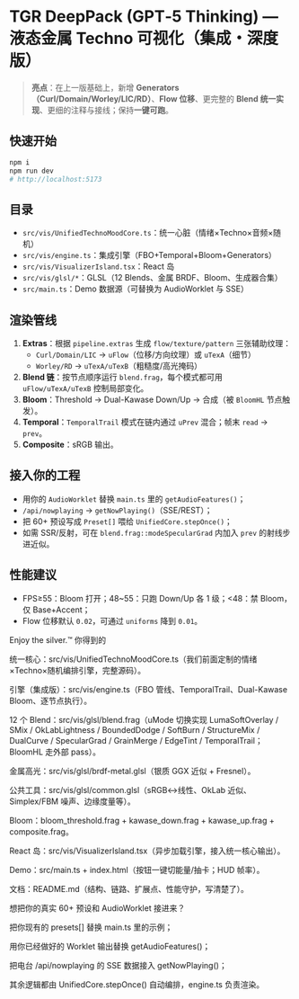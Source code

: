 # TGR DeepPack (GPT‑5 Thinking) — 液态金属 Techno 可视化（集成・深度版）

> **亮点**：在上一版基础上，新增 **Generators（Curl/Domain/Worley/LIC/RD）**、**Flow 位移**、更完整的 **Blend 统一实现**、更细的注释与接线；保持**一键可跑**。

## 快速开始
```bash
npm i
npm run dev
# http://localhost:5173
```

## 目录
- `src/vis/UnifiedTechnoMoodCore.ts`：统一心脏（情绪×Techno×音频×随机）
- `src/vis/engine.ts`：集成引擎（FBO+Temporal+Bloom+Generators）
- `src/vis/VisualizerIsland.tsx`：React 岛
- `src/vis/glsl/*`：GLSL（12 Blends、金属 BRDF、Bloom、生成器合集）
- `src/main.ts`：Demo 数据源（可替换为 AudioWorklet 与 SSE）

## 渲染管线
1. **Extras**：根据 `pipeline.extras` 生成 `flow/texture/pattern` 三张辅助纹理：
   - `Curl/Domain/LIC` → `uFlow`（位移/方向纹理）或 `uTexA`（细节）
   - `Worley/RD` → `uTexA/uTexB`（粗糙度/高光掩码）
2. **Blend 链**：按节点顺序运行 `blend.frag`，每个模式都可用 `uFlow/uTexA/uTexB` 控制局部变化。
3. **Bloom**：Threshold → Dual-Kawase Down/Up → 合成（被 `BloomHL` 节点触发）。
4. **Temporal**：`TemporalTrail` 模式在链内通过 `uPrev` 混合；帧末 `read` → `prev`。
5. **Composite**：sRGB 输出。

## 接入你的工程
- 用你的 `AudioWorklet` 替换 `main.ts` 里的 `getAudioFeatures()`；
- `/api/nowplaying` → `getNowPlaying()`（SSE/REST）；
- 把 60+ 预设写成 `Preset[]` 喂给 `UnifiedCore.stepOnce()`；
- 如需 SSR/反射，可在 `blend.frag::modeSpecularGrad` 内加入 `prev` 的射线步进近似。

## 性能建议
- FPS≥55：Bloom 打开；48~55：只跑 Down/Up 各 1 级；<48：禁 Bloom，仅 Base+Accent；
- Flow 位移默认 `0.02`，可通过 `uniforms` 降到 `0.01`。

Enjoy the silver.™
你得到的

统一核心：src/vis/UnifiedTechnoMoodCore.ts（我们前面定制的情绪×Techno×随机编排引擎，完整源码）。

引擎（集成版）：src/vis/engine.ts（FBO 管线、TemporalTrail、Dual-Kawase Bloom、逐节点执行）。

12 个 Blend：src/vis/glsl/blend.frag（uMode 切换实现 LumaSoftOverlay / SMix / OkLabLightness / BoundedDodge / SoftBurn / StructureMix / DualCurve / SpecularGrad / GrainMerge / EdgeTint / TemporalTrail；BloomHL 走外部 pass）。

金属高光：src/vis/glsl/brdf-metal.glsl（银质 GGX 近似 + Fresnel）。

公共工具：src/vis/glsl/common.glsl（sRGB↔线性、OkLab 近似、Simplex/FBM 噪声、边缘度量等）。

Bloom：bloom_threshold.frag + kawase_down.frag + kawase_up.frag + composite.frag。

React 岛：src/vis/VisualizerIsland.tsx（异步加载引擎，接入统一核心输出）。

Demo：src/main.ts + index.html（按钮一键切能量/抽卡；HUD 帧率）。

文档：README.md（结构、链路、扩展点、性能守护，写清楚了）。

想把你的真实 60+ 预设和 AudioWorklet 接进来？

把你现有的 presets[] 替换 main.ts 里的示例；

用你已经做好的 Worklet 输出替换 getAudioFeatures()；

把电台 /api/nowplaying 的 SSE 数据接入 getNowPlaying()；

其余逻辑都由 UnifiedCore.stepOnce() 自动编排，engine.ts 负责渲染。